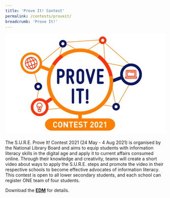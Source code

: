 ```yaml
---
title: 'Prove It! Contest'
permalink: /contests/proveit/
breadcrumb: 'Prove It!'
---
```


![](..\images\proveit2021-logo.JPG)

The S.U.R.E. Prove It! Contest 2021 (24 May - 4 Aug 2021) is organised by the National Library Board and aims to equip students with information literacy skills in the digital age and apply it to current affairs consumed online. Through their knowledge and creativity, teams will create a short video about ways to apply the S.U.R.E. steps and promote the video in their respective schools to become effective advocates of information literacy.  This contest is open to all lower secondary students, and each school can register ONE team of four students.

Download the **[EDM](https://go.gov.sg/nlb-proveit2021)** for details.
